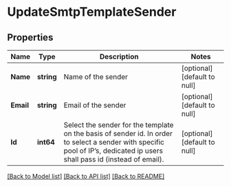 # UpdateSmtpTemplateSender

## Properties
Name | Type | Description | Notes
------------ | ------------- | ------------- | -------------
**Name** | **string** | Name of the sender | [optional] [default to null]
**Email** | **string** | Email of the sender | [optional] [default to null]
**Id** | **int64** | Select the sender for the template on the basis of sender id. In order to select a sender with specific pool of IP’s, dedicated ip users shall pass id (instead of email). | [optional] [default to null]

[[Back to Model list]](../README.md#documentation-for-models) [[Back to API list]](../README.md#documentation-for-api-endpoints) [[Back to README]](../README.md)


